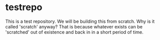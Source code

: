 # testrepo

This is a test repository. We will be building this from scratch.
Why is it called 'scratch' anyway?
That is because whatever exists can be 'scratched' out of existence and back in in a short period of time.
